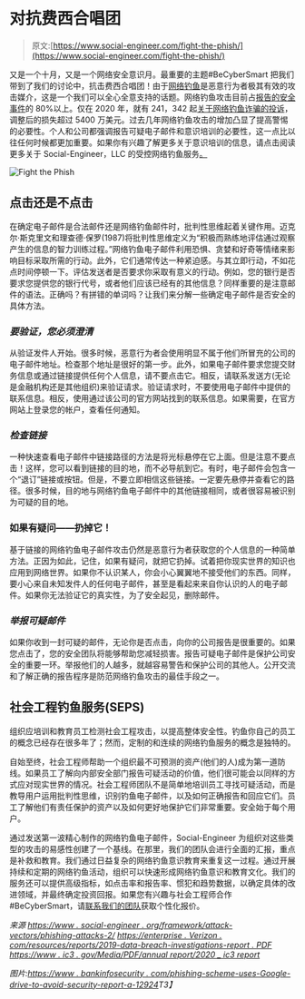 # 对抗费西合唱团

> 原文:[https://www.social-engineer.com/fight-the-phish/](https://www.social-engineer.com/fight-the-phish/)

又是一个十月，又是一个网络安全意识月。最重要的主题#BeCyberSmart 把我们带到了我们的讨论中，抗击费西合唱团！由于[网络钓鱼](https://www.social-engineer.org/framework/attack-vectors/phishing-attacks-2/)是恶意行为者极其有效的攻击媒介，这是一个我们可以全心全意支持的话题。网络钓鱼攻击目前占[报告的安全事件](https://enterprise.verizon.com/resources/reports/2019-data-breach-investigations-report.pdf)的 80%以上。仅在 2020 年，就有 241，342 起[关于网络钓鱼诈骗的投诉](https://www.ic3.gov/Media/PDF/AnnualReport/2020_IC3Report.pdf)，调整后的损失超过 5400 万美元。过去几年网络钓鱼攻击的增加凸显了提高警惕的必要性。个人和公司都强调报告可疑电子邮件和意识培训的必要性，这一点比以往任何时候都更加重要。如果你有兴趣了解更多关于意识培训的信息，请点击阅读更多关于 Social-Engineer，LLC 的受控网络钓鱼服务[。](https://www.social-engineer.com/services/se-phishing-service/)

![Fight the Phish](../Images/394c5f77e1e7857690ccdc3c438238e6.png)

## 点击还是不点击

在确定电子邮件是合法邮件还是网络钓鱼邮件时，批判性思维起着关键作用。迈克尔·斯克里文和理查德·保罗(1987)将批判性思维定义为“积极而熟练地评估通过观察产生的信息的智力训练过程。”网络钓鱼电子邮件利用恐惧、贪婪和好奇等情绪来影响目标采取所需的行动。此外，它们通常传达一种紧迫感。与其立即行动，不如花点时间停顿一下。评估发送者是否要求你采取有意义的行动。例如，您的银行是否要求您提供您的银行代号，或者他们应该已经有的其他信息？同样重要的是注意邮件的语法。正确吗？有拼错的单词吗？让我们来分解一些确定电子邮件是否安全的具体方法。

### *要验证，您必须澄清*

从验证发件人开始。很多时候，恶意行为者会使用明显不属于他们所冒充的公司的电子邮件地址。检查那个地址是很好的第一步。此外，如果电子邮件要求您提交财务信息或通过链接提供任何个人信息，请不要点击它。相反，请联系发送方(无论是金融机构还是其他组织)来验证请求。验证请求时，不要使用电子邮件中提供的联系信息。相反，使用通过该公司的官方网站找到的联系信息。如果需要，在官方网站上登录您的帐户，查看任何通知。

### *检查链接*

一种快速查看电子邮件中链接路径的方法是将光标悬停在它上面。但是注意不要点击！这样，您可以看到链接的目的地，而不必导航到它。有时，电子邮件会包含一个“退订”链接或按钮。但是，不要立即相信这些链接。一定要先悬停并查看它的路径。很多时候，目的地与网络钓鱼电子邮件中的其他链接相同，或者很容易被识别为可疑的目的地。

### 如果有疑问——扔掉它！

基于链接的网络钓鱼电子邮件攻击仍然是恶意行为者获取您的个人信息的一种简单方法。正因为如此，记住，如果有疑问，就把它扔掉。试着把你现实世界的知识也应用到网络世界。如果你不认识某人，你会小心翼翼地不接受他们的东西。同样，要小心来自未知发件人的任何电子邮件，甚至是看起来来自你认识的人的电子邮件。如果你无法验证它的真实性，为了安全起见，删除邮件。

### *举报可疑邮件*

如果你收到一封可疑的邮件，无论你是否点击，向你的公司报告是很重要的。如果您点击了，您的安全团队将能够帮助您减轻损害。报告可疑电子邮件是保护公司安全的重要一环。举报他们的人越多，就越容易警告和保护公司的其他人。公开交流和了解正确的报告程序是防范网络钓鱼攻击的最佳手段之一。

## 社会工程钓鱼服务(SEPS)

组织应培训和教育员工检测社会工程攻击，以提高整体安全性。钓鱼你自己的员工的概念已经存在很多年了；然而，定制的和连续的网络钓鱼服务的概念是独特的。

自始至终，社会工程师帮助一个组织最不可预测的资产(他们的人)成为第一道防线。如果员工了解向内部安全部门报告可疑活动的价值，他们很可能会以同样的方式应对现实世界的情况。社会工程师团队不是简单地培训员工寻找可疑活动，而是教导用户运用批判性思维，识别钓鱼电子邮件，以及如何正确报告和回应它们。员工了解他们有责任保护的资产以及如何更好地保护它们非常重要。安全始于每个用户。

通过发送第一波精心制作的网络钓鱼电子邮件，Social-Engineer 为组织对这些类型的攻击的易感性创建了一个基线。在那里，我们的团队会进行全面的汇报，重点是补救和教育。我们通过日益复杂的网络钓鱼意识教育来重复这一过程。通过开展持续和定期的网络钓鱼活动，组织可以快速形成网络钓鱼意识和教育文化。我们的服务还可以提供高级指标，如点击率和报告率、惯犯和趋势数据，以确定具体的改进领域，并最终确定投资回报。如果您有兴趣与社会工程师合作#BeCyberSmart，请[联系我们的团队](https://www.social-engineer.com/services/se-phishing-service/)获取个性化报价。

*来源*
[*https://www . social-engineer . org/framework/attack-vectors/phishing-attacks-2/*](https://www.social-engineer.org/framework/attack-vectors/phishing-attacks-2/)
[*https://enterprise . Verizon . com/resources/reports/2019-data-breach-investigations-report . PDF*](https://enterprise.verizon.com/resources/reports/2019-data-breach-investigations-report.pdf)
[*https://www . ic3 . gov/Media/PDF/annual report/2020 _ ic3 report*](https://www.ic3.gov/Media/PDF/AnnualReport/2020_IC3Report.pdf)

*图片:[https://www . bankinfosecurity . com/phishing-scheme-uses-Google-drive-to-avoid-security-report-a-12924](https://www.bankinfosecurity.com/phishing-scheme-uses-google-drive-to-avoid-security-report-a-12924)T3】*